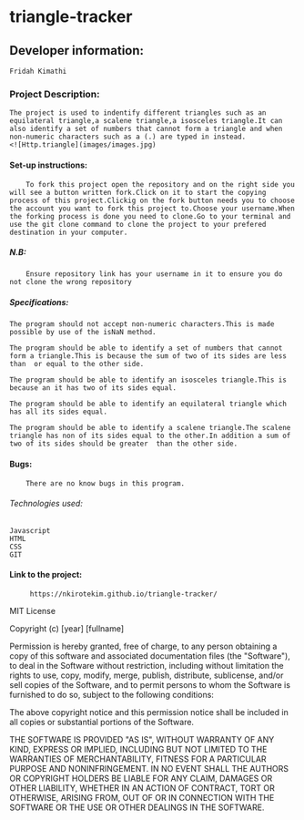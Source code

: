# triangle-tracker
## Developer  information:
    Fridah Kimathi
### Project Description:
    The project is used to indentify different triangles such as an equilateral triangle,a scalene triangle,a isosceles triangle.It can also identify a set of numbers that cannot form a triangle and when non-numeric characters such as a (.) are typed in instead.
    <![Http.triangle](images/images.jpg)
#### Set-up instructions:
        To fork this project open the repository and on the right side you will see a button written fork.Click on it to start the copying process of this project.Clickig on the fork button needs you to choose the account you want to fork this project to.Choose your username.When the forking process is done you need to clone.Go to your terminal and use the git clone command to clone the project to your prefered destination in your computer.
  ##### N.B:
        Ensure repository link has your username in it to ensure you do not clone the wrong repository

##### Specifications:
    The program should not accept non-numeric characters.This is made possible by use of the isNaN method.

    The program should be able to identify a set of numbers that cannot  form a triangle.This is because the sum of two of its sides are less than  or equal to the other side.
    
    The program should be able to identify an isosceles triangle.This is because an it has two of its sides equal.

    The program should be able to identify an equilateral triangle which has all its sides equal.

    The program should be able to identify a scalene triangle.The scalene triangle has non of its sides equal to the other.In addition a sum of two of its sides should be greater  than the other side.

#### Bugs:
        There are no know bugs in this program.
###### Technologies used:
    Javascript
    HTML
    CSS
    GIT
####  Link to the project:
         https://nkirotekim.github.io/triangle-tracker/

MIT License

Copyright (c) [year] [fullname]

Permission is hereby granted, free of charge, to any person obtaining a copy
of this software and associated documentation files (the "Software"), to deal
in the Software without restriction, including without limitation the rights
to use, copy, modify, merge, publish, distribute, sublicense, and/or sell
copies of the Software, and to permit persons to whom the Software is
furnished to do so, subject to the following conditions:

The above copyright notice and this permission notice shall be included in all
copies or substantial portions of the Software.

THE SOFTWARE IS PROVIDED "AS IS", WITHOUT WARRANTY OF ANY KIND, EXPRESS OR
IMPLIED, INCLUDING BUT NOT LIMITED TO THE WARRANTIES OF MERCHANTABILITY,
FITNESS FOR A PARTICULAR PURPOSE AND NONINFRINGEMENT. IN NO EVENT SHALL THE
AUTHORS OR COPYRIGHT HOLDERS BE LIABLE FOR ANY CLAIM, DAMAGES OR OTHER
LIABILITY, WHETHER IN AN ACTION OF CONTRACT, TORT OR OTHERWISE, ARISING FROM,
OUT OF OR IN CONNECTION WITH THE SOFTWARE OR THE USE OR OTHER DEALINGS IN THE
SOFTWARE.


